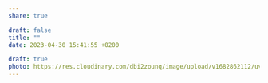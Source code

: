```yaml
---
share: true

draft: false
title: ""
date: 2023-04-30 15:41:55 +0200

draft: true
photo: https://res.cloudinary.com/dbi2zounq/image/upload/v1682862112/uvsrvbhxmclejgpprges.jpg
---
```

